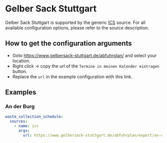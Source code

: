 # Gelber Sack Stuttgart

Gelber Sack Stuttgart is supported by the generic [ICS](/doc/source/ics.md) source. For all available configuration options, please refer to the source description.


## How to get the configuration arguments

- Goto <https://www.gelbersack-stuttgart.de/abfuhrplan/> and select your location.  
- Right click -> copy the url of the `Termine in meinen Kalender eintragen` button.
- Replace the `url` in the example configuration with this link.

## Examples

### An der Burg

```yaml
waste_collection_schedule:
  sources:
    - name: ics
      args:
        url: https://www.gelbersack-stuttgart.de/abfuhrplan/export/an-der-burg?type=201
```
